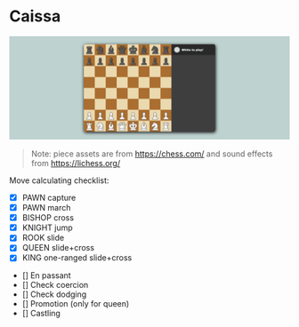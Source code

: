 # Caissa

![Example board](/web/static/brand/background_board.png)
> Note: piece assets are from https://chess.com/ and sound effects from https://lichess.org/

Move calculating checklist:
- [x] PAWN capture
- [x] PAWN march
- [x] BISHOP cross
- [x] KNIGHT jump
- [x] ROOK slide
- [x] QUEEN slide+cross
- [x] KING one-ranged slide+cross
- [] En passant
- [] Check coercion
- [] Check dodging
- [] Promotion (only for queen)
- [] Castling
